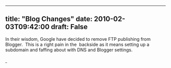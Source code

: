 
---
title: "Blog Changes"
date: 2010-02-03T09:42:00
draft: False
---

In their wisdom, Google have decided to remove FTP publishing from Blogger.  This is a right pain in the  backside as it means setting up a subdomain and faffing about with DNS and Blogger settings.

<a href="http://blog.danandtheduke.co.uk/"><span style="font-size: large;"> </span></a> </span></span>